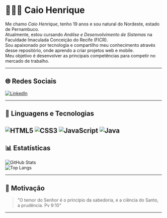 # 👨🏻‍💻 Caio Henrique

Me chamo *Caio Henrique*, tenho 19 anos e sou natural do Nordeste, estado de Pernambuco.  
Atualmente, estou cursando *Análise e Desenvolvimento de Sistemas* na Faculdade Imaculada Conceição do Recife (FICR).  
Sou apaixonado por tecnologia e compartilho meu conhecimento através desse repositório, onde aprendo a criar projetos web e mobile.  
Meu objetivo é desenvolver as principais competências para competir no mercado de trabalho.

---

## 🌐 Redes Sociais

[![LinkedIn](https://img.shields.io/badge/-LinkedIn-0A66C2?style=for-the-badge&logo=linkedin&logoColor=white)](https://www.linkedin.com/in/caiohenrique030805/)

---

## 🤖 Linguagens e Tecnologias

![HTML5](https://img.shields.io/badge/HTML5-E34F26?style=for-the-badge&logo=html5&logoColor=white)
![CSS3](https://img.shields.io/badge/CSS3-1572B6?style=for-the-badge&logo=css3&logoColor=white)
![JavaScript](https://img.shields.io/badge/JavaScript-F7DF1E?style=for-the-badge&logo=javascript&logoColor=black)
![Java](https://img.shields.io/badge/Java-007396?style=for-the-badge&logo=java&logoColor=white)
---

## 📊 Estatísticas

![GitHub Stats](https://github-readme-stats.vercel.app/api?username=chsn24&show_icons=true&theme=tokyonight&include_all_commits=true&locale=pt-br)  
![Top Langs](https://github-readme-stats.vercel.app/api/top-langs/?username=chsn24&theme=tokyonight)

---

## 🚀 Motivação

> "O temor do Senhor é o princípio da sabedoria, e a ciência do Santo, a prudência. Pv 9:10"

---
